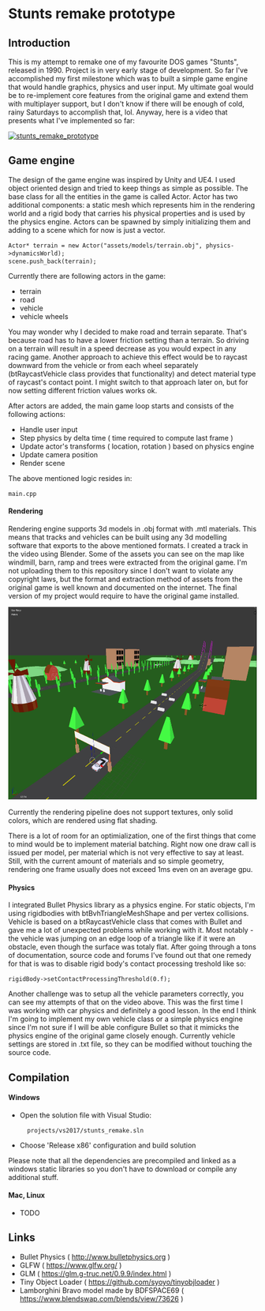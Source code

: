 # Stunts remake prototype

## Introduction

This is my attempt to remake one of my favourite DOS games "Stunts", released in 1990. Project is in very early stage of development. So far I've accomplished my first milestone which was to built a simple game engine that would handle graphics, physics and user input. My ultimate goal would be to re-implement core features from the original game and extend them with multiplayer support, but I don't know if there will be enough of cold, rainy Saturdays to accomplish that, lol. Anyway, here is a video that presents what I've implemented so far:

[![stunts_remake_prototype](http://img.youtube.com/vi/2EhJxc9mxs4/0.jpg)](http://www.youtube.com/watch?v=2EhJxc9mxs4 "stunts_remake_prototype")


## Game engine
The design of the game engine was inspired by Unity and UE4. I used object oriented design and tried to keep things as simple as possible. The base class for all the entities in the game is called Actor. Actor has two additional components: a static mesh which represents him in the rendering world and a rigid body that carries his physical properties and is used by the physics engine. Actors can be spawned by simply initializing them and adding to a scene which for now is just a vector.

	Actor* terrain = new Actor("assets/models/terrain.obj", physics->dynamicsWorld);
	scene.push_back(terrain);
    
Currently there are following actors in the game:
* terrain
* road
* vehicle
* vehicle wheels

You may wonder why I decided to make road and terrain separate. That's because road has to have a lower friction setting than a terrain. So driving on a terrain will result in a speed decrease as you would expect in any racing game. Another approach to achieve this effect would be to raycast downward from the vehicle or from each wheel separately (btRaycastVehicle class provides that functionality) and detect material type of raycast's contact point. I might switch to that approach later on, but for now setting different friction values works ok. 

After actors are added, the main game loop starts and consists of the following actions:
* Handle user input
* Step physics by delta time ( time required to compute last frame )
* Update actor's transforms ( location, rotation ) based on physics engine
* Update camera position
* Render scene

The above mentioned logic resides in:

    main.cpp
   

#### Rendering
Rendering engine supports 3d models in .obj format with .mtl materials. This means that tracks and vehicles can be built using any 3d modelling software that exports to the above mentioned formats. I created a track in the video using Blender. Some of the assets you can see on the map like windmill, barn, ramp and trees were extracted from the original game. I'm not uploading them to this repository since I don't want to violate any copyright laws, but the format and extraction method of assets from the original game is well known and documented on the internet. The final version of my project would require to have the original game installed.

<img src="docs/map_blender.png" width="600" height="390">

Currently the rendering pipeline does not support textures, only solid colors, which are rendered using flat shading. 

There is a lot of room for an optimialization, one of the first things that come to mind would be to implement material batching. Right now one draw call is issued per model, per material which is not very effective to say at least. Still, with the current amount of materials and so simple geometry, rendering one frame usually does not exceed 1ms even on an average gpu. 


#### Physics
I integrated Bullet Physics library as a physics engine. For static objects, I'm using rigidbodies with btBvhTriangleMeshShape and per vertex collisions. Vehicle is based on a btRaycastVehicle class that comes with Bullet and gave me a lot of unexpected problems while working with it. Most notably - the vehicle was jumping on an edge loop of a triangle like if it were an obstacle, even though the surface was totaly flat. After going through a tons of documentation, source code and forums I've found out that one remedy for that is was to disable rigid body's contact processing treshold like so:
    
    rigidBody->setContactProcessingThreshold(0.f);

Another challenge was to setup all the vehicle parameters correctly, you can see my attempts of that on the video above. This was the first time I was working with car physics and definitely a good lesson. In the end I think I'm going to implement my own vehicle class or a simple physics engine since I'm not sure if I will be able configure Bullet so that it mimicks the physics engine of the original game closely enough. Currently vehicle settings are stored in .txt file, so they can be modified without touching the source code. 

## Compilation
#### Windows
* Open the solution file with Visual Studio: 

        projects/vs2017/stunts_remake.sln

* Choose 'Release x86' configuration and build solution

Please note that all the dependencies are precompiled and linked as a windows static libraries so you don't have to download or compile any additional stuff. 


#### Mac, Linux
* TODO


## Links

* Bullet Physics ( http://www.bulletphysics.org )
* GLFW ( https://www.glfw.org/ )
* GLM ( https://glm.g-truc.net/0.9.9/index.html )
* Tiny Object Loader ( https://github.com/syoyo/tinyobjloader )
* Lamborghini Bravo model made by BDFSPACE69 ( https://www.blendswap.com/blends/view/73626 )

